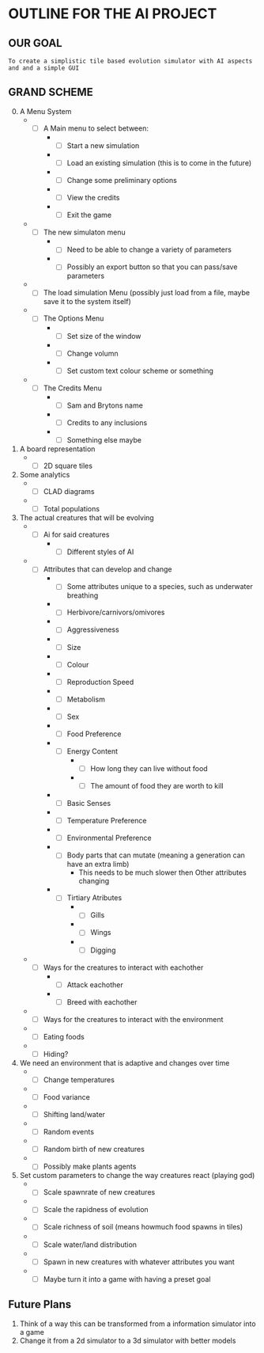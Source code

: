 # OUTLINE FOR THE AI PROJECT
## OUR GOAL

	To create a simplistic tile based evolution simulator with AI aspects and and a simple GUI

## GRAND SCHEME
0. A Menu System
	* - [ ] A Main menu to select between:
		* - [ ] Start a new simulation
		* - [ ] Load an existing simulation (this is to come in the future)
		* - [ ] Change some preliminary options
		* - [ ] View the credits
		* - [ ] Exit the game
	* - [ ] The new simulaton menu
		* - [ ] Need to be able to change a variety of parameters
		* - [ ] Possibly an export button so that you can pass/save parameters
	* - [ ] The load simulation Menu (possibly just load from a file, maybe save it to the system itself)
	* - [ ] The Options Menu
		* - [ ] Set size of the window
		* - [ ] Change volumn
		* - [ ] Set custom text colour scheme or something
	* - [ ] The Credits Menu
		* - [ ] Sam and Brytons name
		* - [ ] Credits to any inclusions
		* - [ ] Something else maybe
1. A board representation
	* - [ ] 2D square tiles
2. Some analytics
	* - [ ] CLAD diagrams
	* - [ ] Total populations
3. The actual creatures that will be evolving
	* - [ ] Ai for said creatures
		* - [ ] Different styles of AI
	* - [ ] Attributes that can develop and change
		* - [ ] Some attributes unique to a species, such as underwater breathing
		* - [ ] Herbivore/carnivors/omivores
		* - [ ] Aggressiveness
		* - [ ] Size
		* - [ ] Colour
		* - [ ] Reproduction Speed
		* - [ ] Metabolism
		* - [ ] Sex
		* - [ ] Food Preference
		* - [ ] Energy Content
			* - [ ] How long they can live without food
			* - [ ] The amount of food they are worth to kill
		* - [ ] Basic Senses
		* - [ ] Temperature Preference
		* - [ ] Environmental Preference
		* - [ ] Body parts that can mutate (meaning a generation can have an extra limb)
			* This needs to be much slower then Other attributes changing
		* - [ ] Tirtiary Atributes
			* - [ ] Gills
			* - [ ] Wings
			* - [ ] Digging
	* - [ ] Ways for the creatures to interact with eachother
		* - [ ] Attack eachother
		* - [ ] Breed with eachother
	* - [ ] Ways for the creatures to interact with the environment
	* - [ ] Eating foods
	* - [ ] Hiding?
4. We need an environment that is adaptive and changes over time
	* - [ ] Change temperatures
	* - [ ] Food variance
	* - [ ] Shifting land/water
	* - [ ] Random events
	* - [ ] Random birth of new creatures
	* - [ ] Possibly make plants agents
5. Set custom parameters to change the way creatures react (playing god)
	* - [ ] Scale spawnrate of new creatures
	* - [ ] Scale the rapidness of evolution
	* - [ ] Scale richness of soil (means howmuch food spawns in tiles)
	* - [ ] Scale water/land distribution
	* - [ ] Spawn in new creatures with whatever attributes you want
	* - [ ] Maybe turn it into a game with having a preset goal
	
## Future Plans
1. Think of a way this can be transformed from a information simulator into a game
2. Change it from a 2d simulator to a 3d simulator with better models
